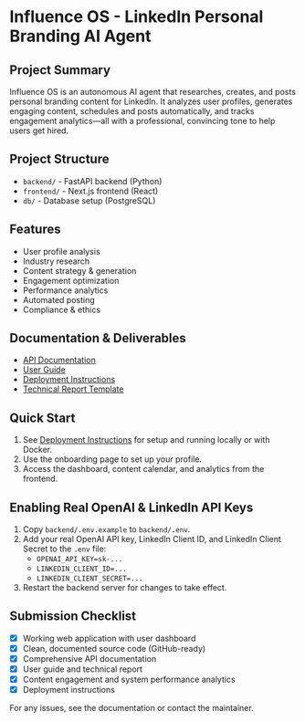 # Influence OS - LinkedIn Personal Branding AI Agent

## Project Summary
Influence OS is an autonomous AI agent that researches, creates, and posts personal branding content for LinkedIn. It analyzes user profiles, generates engaging content, schedules and posts automatically, and tracks engagement analytics—all with a professional, convincing tone to help users get hired.

## Project Structure
- `backend/` - FastAPI backend (Python)
- `frontend/` - Next.js frontend (React)
- `db/` - Database setup (PostgreSQL)

## Features
- User profile analysis
- Industry research
- Content strategy & generation
- Engagement optimization
- Performance analytics
- Automated posting
- Compliance & ethics

## Documentation & Deliverables
- [API Documentation](backend/openapi_docs.md)
- [User Guide](USER_GUIDE.md)
- [Deployment Instructions](DEPLOYMENT.md)
- [Technical Report Template](TECHNICAL_REPORT_TEMPLATE.md)


## Quick Start
1. See [Deployment Instructions](DEPLOYMENT.md) for setup and running locally or with Docker.
2. Use the onboarding page to set up your profile.
3. Access the dashboard, content calendar, and analytics from the frontend.

## Enabling Real OpenAI & LinkedIn API Keys
1. Copy `backend/.env.example` to `backend/.env`.
2. Add your real OpenAI API key, LinkedIn Client ID, and LinkedIn Client Secret to the `.env` file:
	- `OPENAI_API_KEY=sk-...`
	- `LINKEDIN_CLIENT_ID=...`
	- `LINKEDIN_CLIENT_SECRET=...`
3. Restart the backend server for changes to take effect.

## Submission Checklist
- [x] Working web application with user dashboard
- [x] Clean, documented source code (GitHub-ready)
- [x] Comprehensive API documentation
- [x] User guide and technical report
- [x] Content engagement and system performance analytics
- [x] Deployment instructions

For any issues, see the documentation or contact the maintainer.
